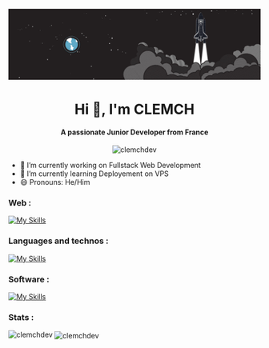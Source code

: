 
![Image Profil](./img.jpg)
<h1 align="center">Hi 👋, I'm CLEMCH</h1>
<h4 align="center">A passionate Junior Developer from France</h4>
<p align="center"> <img src="https://komarev.com/ghpvc/?username=clemchdev&label=Profile%20views&color=0e75b6&style=flat" alt="clemchdev" /> </p>

- 🔭 I’m currently working on Fullstack Web Development
- 🌱 I’m currently learning Deployement on VPS
- 😄 Pronouns: He/Him

<h3 align="left">Web :</h3>

[![My Skills](https://skillicons.dev/icons?i=html,css,js,ts,nodejs,sass,react,express,mongodb,nextjs)](https://skillicons.dev) 

<h3 align="left">Languages and technos :</h3>

[![My Skills](https://skillicons.dev/icons?i=c,java,php,latex)](https://skillicons.dev) 

<h3>Software :</h3>

[![My Skills](https://skillicons.dev/icons?i=vscode,figma,git)](https://skillicons.dev) 

<h3 align="left">Stats :</h3>

<p>
  <p><img align="left" src="https://github-readme-stats.vercel.app/api/top-langs?username=clemchdev&show_icons=true&locale=en&layout=compact" alt="clemchdev" /></p>

  <p>&nbsp;<img align="center" src="https://github-readme-stats.vercel.app/api?username=clemchdev&show_icons=true&locale=en" alt="clemchdev" /></p>
</p>

